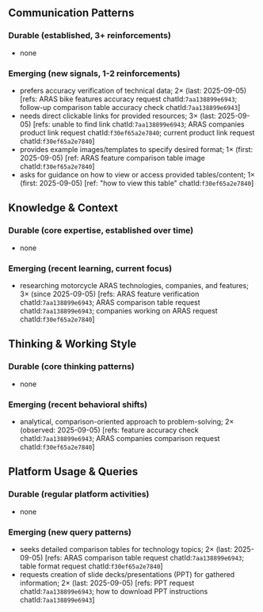## Communication Patterns
### Durable (established, 3+ reinforcements)
- none

### Emerging (new signals, 1-2 reinforcements)
- prefers accuracy verification of technical data; 2× (last: 2025-09-05) [refs: ARAS bike features accuracy request chatId:`7aa138899e6943`; follow-up comparison table accuracy check chatId:`7aa138899e6943`]
- needs direct clickable links for provided resources; 3× (last: 2025-09-05) [refs: unable to find link chatId:`7aa138899e6943`; ARAS companies product link request chatId:`f30ef65a2e7840`; current product link request chatId:`f30ef65a2e7840`]
- provides example images/templates to specify desired format; 1× (first: 2025-09-05) [ref: ARAS feature comparison table image chatId:`f30ef65a2e7840`]
- asks for guidance on how to view or access provided tables/content; 1× (first: 2025-09-05) [ref: "how to view this table" chatId:`f30ef65a2e7840`]

## Knowledge & Context
### Durable (core expertise, established over time)
- none

### Emerging (recent learning, current focus)
- researching motorcycle ARAS technologies, companies, and features; 3× (since 2025-09-05) [refs: ARAS feature verification chatId:`7aa138899e6943`; ARAS comparison table request chatId:`7aa138899e6943`; companies working on ARAS request chatId:`f30ef65a2e7840`]

## Thinking & Working Style
### Durable (core thinking patterns)
- none

### Emerging (recent behavioral shifts)
- analytical, comparison-oriented approach to problem-solving; 2× (observed: 2025-09-05) [refs: feature accuracy check chatId:`7aa138899e6943`; ARAS companies comparison request chatId:`f30ef65a2e7840`]

## Platform Usage & Queries
### Durable (regular platform activities)
- none

### Emerging (new query patterns)
- seeks detailed comparison tables for technology topics; 2× (last: 2025-09-05) [refs: ARAS comparison table request chatId:`7aa138899e6943`; table format request chatId:`f30ef65a2e7840`]
- requests creation of slide decks/presentations (PPT) for gathered information; 2× (last: 2025-09-05) [refs: PPT request chatId:`7aa138899e6943`; how to download PPT instructions chatId:`7aa138899e6943`]